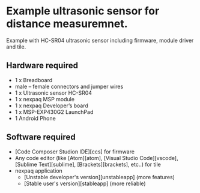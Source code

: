 # Example ultrasonic sensor for distance measuremnet.
Example with HC-SR04 ultrasonic sensor including firmware, module driver and tile.

## Hardware required
- 1 x Breadboard
- male – female connectors and jumper wires
- 1 x Ultrasonic sensor HC-SR04
- 1 x nexpaq MSP module
- 1 x nexpaq Developer’s board
- 1 x MSP-EXP430G2 LaunchPad
- 1 Android Phone

## Software required
- [Code Composer Studion IDE][ccs] for firmware
- Any code editor (like [Atom][atom], [Visual Studio Code][vscode], [Sublime Text][sublime], [Brackets][brackets], etc..) for tile
- nexpaq application
  - [Unstable developer's version][unstableapp] (more features)
  - [Stable user's version][stableapp] (more reliable)
